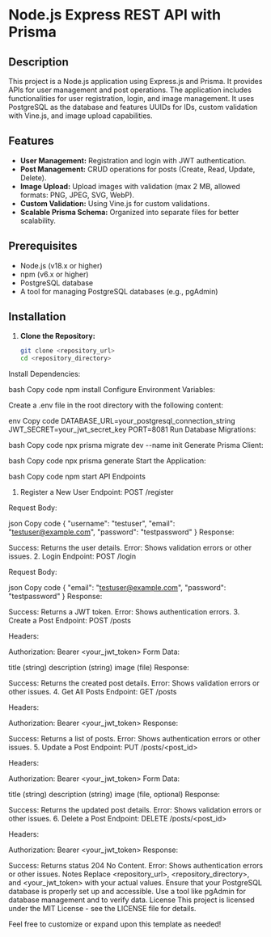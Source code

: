# Node.js Express REST API with Prisma

## Description

This project is a Node.js application using Express.js and Prisma. It provides APIs for user management and post operations. The application includes functionalities for user registration, login, and image management. It uses PostgreSQL as the database and features UUIDs for IDs, custom validation with Vine.js, and image upload capabilities.

## Features

- **User Management:** Registration and login with JWT authentication.
- **Post Management:** CRUD operations for posts (Create, Read, Update, Delete).
- **Image Upload:** Upload images with validation (max 2 MB, allowed formats: PNG, JPEG, SVG, WebP).
- **Custom Validation:** Using Vine.js for custom validations.
- **Scalable Prisma Schema:** Organized into separate files for better scalability.

## Prerequisites

- Node.js (v18.x or higher)
- npm (v6.x or higher)
- PostgreSQL database
- A tool for managing PostgreSQL databases (e.g., pgAdmin)

## Installation

1. **Clone the Repository:**

   ```bash
   git clone <repository_url>
   cd <repository_directory>
Install Dependencies:

bash
Copy code
npm install
Configure Environment Variables:

Create a .env file in the root directory with the following content:

env
Copy code
DATABASE_URL=your_postgresql_connection_string
JWT_SECRET=your_jwt_secret_key
PORT=8081
Run Database Migrations:

bash
Copy code
npx prisma migrate dev --name init
Generate Prisma Client:

bash
Copy code
npx prisma generate
Start the Application:

bash
Copy code
npm start
API Endpoints
1. Register a New User
Endpoint: POST /register

Request Body:

json
Copy code
{
  "username": "testuser",
  "email": "testuser@example.com",
  "password": "testpassword"
}
Response:

Success: Returns the user details.
Error: Shows validation errors or other issues.
2. Login
Endpoint: POST /login

Request Body:

json
Copy code
{
  "email": "testuser@example.com",
  "password": "testpassword"
}
Response:

Success: Returns a JWT token.
Error: Shows authentication errors.
3. Create a Post
Endpoint: POST /posts

Headers:

Authorization: Bearer <your_jwt_token>
Form Data:

title (string)
description (string)
image (file)
Response:

Success: Returns the created post details.
Error: Shows validation errors or other issues.
4. Get All Posts
Endpoint: GET /posts

Headers:

Authorization: Bearer <your_jwt_token>
Response:

Success: Returns a list of posts.
Error: Shows authentication errors or other issues.
5. Update a Post
Endpoint: PUT /posts/<post_id>

Headers:

Authorization: Bearer <your_jwt_token>
Form Data:

title (string)
description (string)
image (file, optional)
Response:

Success: Returns the updated post details.
Error: Shows validation errors or other issues.
6. Delete a Post
Endpoint: DELETE /posts/<post_id>

Headers:

Authorization: Bearer <your_jwt_token>
Response:

Success: Returns status 204 No Content.
Error: Shows authentication errors or other issues.
Notes
Replace <repository_url>, <repository_directory>, and <your_jwt_token> with your actual values.
Ensure that your PostgreSQL database is properly set up and accessible.
Use a tool like pgAdmin for database management and to verify data.
License
This project is licensed under the MIT License - see the LICENSE file for details.



Feel free to customize or expand upon this template as needed!
